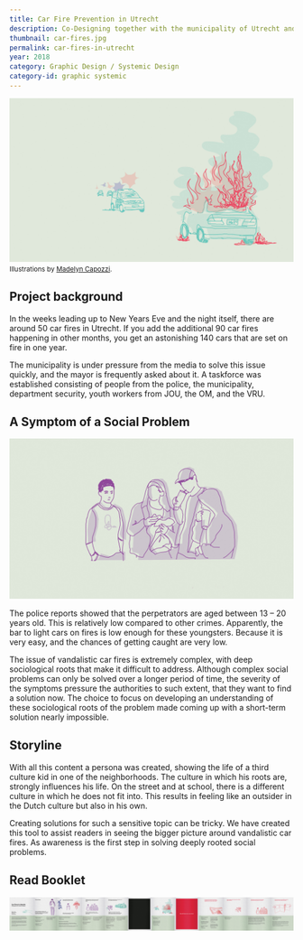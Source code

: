 ```yaml
---
title: Car Fire Prevention in Utrecht
description: Co-Designing together with the municipality of Utrecht and JOU Youth work for the prevention of car fires in Utrecht.
thumbnail: car-fires.jpg
permalink: car-fires-in-utrecht
year: 2018
category: Graphic Design / Systemic Design
category-id: graphic systemic
---
```


![Caar Fire illustration](/img/portfolio/car-fire.jpg) <small>Illustrations by <a href="http://madelyncapozzi.com/">Madelyn Capozzi</a>.</small>

## Project background

In the weeks leading up to New Years Eve and the
night itself, there are around 50 car fires in Utrecht. If
you add the additional 90 car fires happening in
other months, you get an astonishing 140 cars that are set on fire in one year.

The municipality is under pressure from the media
to solve this issue quickly, and the mayor is frequently
asked about it. A taskforce was established
consisting of people from the police, the municipality,
department security, youth workers from
JOU, the OM, and the VRU.

## A Symptom of a Social Problem

![Caar Fire illustration](/img/portfolio/car-fire-2.jpg)

The police reports showed that the perpetrators are aged between 13 – 20 years old. This is relatively low compared to other crimes. Apparently, the bar to light cars on fires is low enough for these youngsters. Because it is very easy, and the chances of getting caught are very low.

The issue of vandalistic car fires is extremely complex, with deep sociological roots that make it difficult to address. Although complex social problems can only be solved over a longer period of time, the severity of the symptoms pressure the authorities to such extent, that they want to find a solution now. The choice to focus on developing an understanding of these sociological roots of the problem made coming up with a short-term solution nearly impossible.

## Storyline

With all this content a persona was created, showing the life of a third culture kid in one of the neighborhoods. The culture in which his roots are, strongly influences his life. On the street and at school, there is a different culture in which he does not fit into. This results in feeling like an outsider in the Dutch culture but also in his own.

Creating solutions for such a sensitive topic can be tricky. We have created this tool to assist readers in seeing the bigger picture around vandalistic car fires. As awareness is the first step in solving deeply rooted social problems.

## Read Booklet

<div class="scrolling-image dragscroll">
<img src="/img/portfolio/omar-booklet.jpg">
</div>
